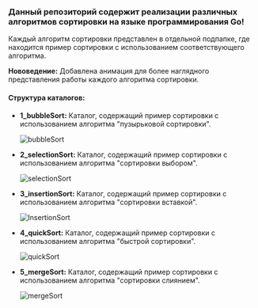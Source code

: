 ### **Данный репозиторий содержит реализации различных алгоритмов сортировки на языке программирования Go!**


Каждый алгоритм сортировки представлен в отдельной подпапке, где находится пример сортировки с использованием соответствующего алгоритма.

**Нововедение:**
Добавлена анимация для более наглядного представления работы каждого алгоритма сортировки.

#### **Структура каталогов:**

- **1_bubbleSort:**
  Каталог, содержащий пример сортировки с использованием алгоритма "пузырьковой сортировки".
  
  ![bubbleSort](https://github.com/user-attachments/assets/948155f0-8206-4162-8a05-24dececbd9f8)

- **2_selectionSort:**
  Каталог, содержащий пример сортировки с использованием алгоритма "сортировки выбором".
  
  ![selectionSort](https://github.com/user-attachments/assets/14ca5693-e01f-45c3-b0a6-bd0aa5058d4c)

- **3_insertionSort:**
  Каталог, содержащий пример сортировки с использованием алгоритма "сортировки вставкой".
  
  ![InsertionSort](https://github.com/user-attachments/assets/91fb1397-6eeb-484c-8fff-cf938cea96d5)

- **4_quickSort:**
  Каталог, содержащий пример сортировки с использованием алгоритма "быстрой сортировки".
  
  ![quickSort](https://github.com/user-attachments/assets/d6264774-fee6-4a30-bd6d-cd9190d58164)

- **5_mergeSort:**
  Каталог, содержащий пример сортировки с использованием алгоритма "сортировки слиянием".
  
  ![mergeSort](https://github.com/user-attachments/assets/8d640658-9c0a-452f-8d35-5661d6892243)

